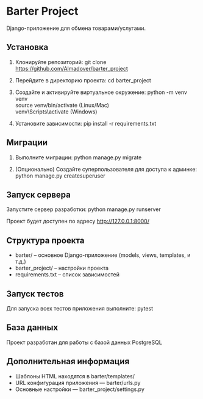 # Barter Project

Django-приложение для обмена товарами/услугами.

## Установка

1. Клонируйте репозиторий:
   git clone https://github.com/Almadover/barter_project

2. Перейдите в директорию проекта:
   cd barter_project

3. Создайте и активируйте виртуальное окружение:
   python -m venv venv  
   source venv/bin/activate  (Linux/Mac)  
   venv\Scripts\activate     (Windows)

4. Установите зависимости:
   pip install -r requirements.txt

## Миграции

1. Выполните миграции:
   python manage.py migrate

2. (Опционально) Создайте суперпользователя для доступа к админке:
   python manage.py createsuperuser

## Запуск сервера

Запустите сервер разработки:
   python manage.py runserver

Проект будет доступен по адресу http://127.0.0.1:8000/

## Структура проекта

- barter/ – основное Django-приложение (models, views, templates, и т.д.)
- barter_project/ – настройки проекта
- requirements.txt – список зависимостей

## Запуск тестов

Для запуска всех тестов приложения выполните:
   pytest

## База данных

Проект разработан для работы с базой данных PostgreSQL

## Дополнительная информация

- Шаблоны HTML находятся в barter/templates/
- URL конфигурация приложения — barter/urls.py
- Основные настройки — barter_project/settings.py